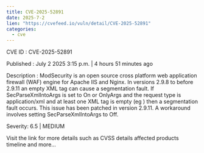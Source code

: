 ```yaml
--- 
title: CVE-2025-52891
date: 2025-7-2
lien: "https://cvefeed.io/vuln/detail/CVE-2025-52891"
categories:
  - cve
---
```


CVE ID : CVE-2025-52891

Published :  July 2
2025
3:15 p.m. | 4 hours
51 minutes ago

Description : ModSecurity is an open source
cross platform web application firewall (WAF) engine for Apache
IIS and Nginx. In versions 2.9.8 to before 2.9.11
an empty XML tag can cause a segmentation fault. If SecParseXmlIntoArgs is set to On or OnlyArgs
and the request type is application/xml
and at least one XML tag is empty (eg )
then a segmentation fault occurs. This issue has been patched in version 2.9.11. A workaround involves setting SecParseXmlIntoArgs to Off.

Severity: 6.5 | MEDIUM

Visit the link for more details
such as CVSS details
affected products
timeline
and more...
